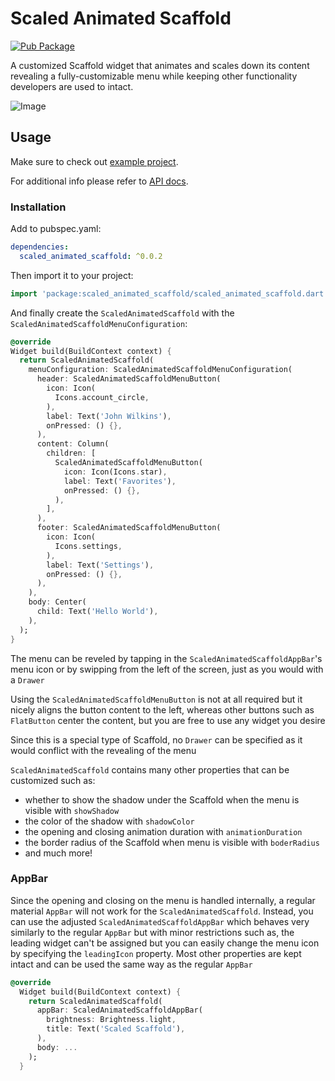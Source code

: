 # Scaled Animated Scaffold

[![Pub Package](https://img.shields.io/pub/v/scaled_animated_scaffold.svg?style=flat-square)](https://pub.dartlang.org/packages/scaled_animated_scaffold)

A customized Scaffold widget that animates and scales down its content revealing a fully-customizable menu while keeping other functionality developers are used to intact.

![Image](https://raw.githubusercontent.com/tapizquent/scaled_animated_scaffold/assets/package_showcase.gif)

## Usage

Make sure to check out [example project](https://github.com/tapizquent/scaled_animated_scaffold/blob/master/example).

For additional info please refer to [API docs](https://pub.dartlang.org/documentation/scaled_animated_scaffold/latest/scaled_animated_scaffold/scaled_animated_scaffold-library.html).

### Installation

Add to pubspec.yaml:

```yaml
dependencies:
  scaled_animated_scaffold: ^0.0.2
```

Then import it to your project:

```dart
import 'package:scaled_animated_scaffold/scaled_animated_scaffold.dart';
```

And finally create the `ScaledAnimatedScaffold` with the `ScaledAnimatedScaffoldMenuConfiguration`:

```dart
@override
Widget build(BuildContext context) {
  return ScaledAnimatedScaffold(
    menuConfiguration: ScaledAnimatedScaffoldMenuConfiguration(
      header: ScaledAnimatedScaffoldMenuButton(
        icon: Icon(
          Icons.account_circle,
        ),
        label: Text('John Wilkins'),
        onPressed: () {},
      ),
      content: Column(
        children: [
          ScaledAnimatedScaffoldMenuButton(
            icon: Icon(Icons.star),
            label: Text('Favorites'),
            onPressed: () {},
          ),
        ],
      ),
      footer: ScaledAnimatedScaffoldMenuButton(
        icon: Icon(
          Icons.settings,
        ),
        label: Text('Settings'),
        onPressed: () {},
      ),
    ),
    body: Center(
      child: Text('Hello World'),
    ),
  );
}
```

The menu can be reveled by tapping in the `ScaledAnimatedScaffoldAppBar`'s menu icon or by swipping from the left of the screen, just as you would with
a `Drawer`


Using the `ScaledAnimatedScaffoldMenuButton` is not at all required but it nicely aligns the button content to the left, whereas other buttons such as `FlatButton` center the content, but you are free to use any widget you desire


Since this is a special type of Scaffold, no `Drawer` can be specified as it would conflict with the revealing of the menu


`ScaledAnimatedScaffold` contains many other properties that can be customized such as:
- whether to show the shadow under the Scaffold when the menu is visible with `showShadow`
- the color of the shadow with `shadowColor`
- the opening and closing animation duration with `animationDuration`
- the border radius of the Scaffold when menu is visible with `boderRadius`
- and much more!

### AppBar

Since the opening and closing on the menu is handled internally, a regular material `AppBar` will not work for the `ScaledAnimatedScaffold`. Instead, you can use the adjusted `ScaledAnimatedScaffoldAppBar` which behaves very similarly to the regular `AppBar` but with minor restrictions such as, the leading widget can't be assigned but you can easily change the menu icon by specifying the `leadingIcon` property. Most other properties are kept intact and can be used the same way as the regular `AppBar`

```dart
@override
  Widget build(BuildContext context) {
    return ScaledAnimatedScaffold(
      appBar: ScaledAnimatedScaffoldAppBar(
        brightness: Brightness.light,
        title: Text('Scaled Scaffold'),
      ),
      body: ...
    );
  }
```